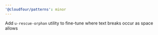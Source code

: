 ```yaml
---
'@cloudfour/patterns': minor
---
```


Add `u-rescue-orphan` utility to fine-tune where text breaks occur as space allows
